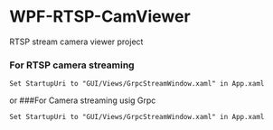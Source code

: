 # WPF-RTSP-CamViewer
RTSP stream camera viewer project

### For RTSP camera streaming
```
Set StartupUri to "GUI/Views/GrpcStreamWindow.xaml" in App.xaml
```
or
###For Camera streaming usig Grpc
```
Set StartupUri to "GUI/Views/GrpcStreamWindow.xaml" in App.xaml
```
